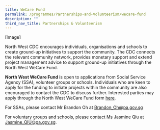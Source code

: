 ```yaml
---
title: WeCare Fund
permalink: /programmes/Partnerships-and-Volunteerism/wecare-fund
description: ""
third_nav_title: Partnerships & Volunteerism
---
```

[Image]

North West CDC encourages individuals, organisations and schools to create ground-up initiatives to support the community. The CDC connects the relevant community network, provides monetary support and extend project management advice to support ground-up initiatives through the North West WeCare Fund. 

**North West WeCare Fund** is open to applications from Social Service Agency (SSA), volunteer groups or schools. Individuals who are keen to apply for the funding to initiate projects within the community are also encouraged to contact the CDC to discuss further. Interested parties may apply through the North West WeCare Fund form [here](/files/application-form---north-west-wecare-fund--jul-2021.pdf).

For SSAs, please contact Mr Brandon Oh at Brandon_Oh@pa.gov.sg

For voluntary groups and schools, please contact Ms Jasmine Qiu at Jasmine_QIU@pa.gov.sg. 